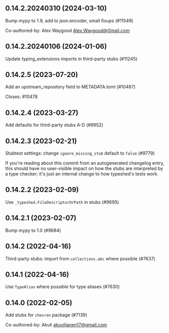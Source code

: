 ## 0.14.2.20240310 (2024-03-10)

Bump mypy to 1.9, add to json.encoder, small fixups (#11549)

Co-authored-by: Alex Waygood <Alex.Waygood@Gmail.com>

## 0.14.2.20240106 (2024-01-06)

Update typing_extensions imports in third-party stubs (#11245)

## 0.14.2.5 (2023-07-20)

Add an upstream_repository field to METADATA.toml (#10487)

Closes: #10478

## 0.14.2.4 (2023-03-27)

Add defaults for third-party stubs A-D (#9952)

## 0.14.2.3 (2023-02-21)

Stubtest settings: change `ignore_missing_stub` default to `false` (#9779)

If you're reading about this commit from an autogenerated changelog entry, this should have no user-visible impact on how the stubs are interpreted by a type checker; it's just an internal change to how typeshed's tests work.

## 0.14.2.2 (2023-02-09)

Use `_typeshed.FileDescriptorOrPath` in stubs (#9695)

## 0.14.2.1 (2023-02-07)

Bump mypy to 1.0 (#9684)

## 0.14.2 (2022-04-16)

Third-party stubs: import from `collections.abc` where possible (#7637)

## 0.14.1 (2022-04-16)

Use `TypeAlias` where possible for type aliases (#7630)

## 0.14.0 (2022-02-05)

Add stubs for `chevron` package (#7139)

Co-authored-by: Akuli <akuviljanen17@gmail.com>

